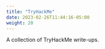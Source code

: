 ```yaml
---
title: "TryHackMe"
date: 2023-02-26T11:44:16-05:00
weight: 20
---
```


A collection of TryHackMe write-ups.